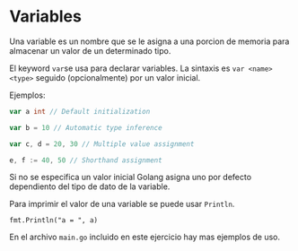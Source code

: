 # Variables

Una variable es un nombre que se le asigna a una porcion de memoria para almacenar un valor de un determinado tipo.

El keyword `var`se usa para declarar variables. La sintaxis es `var <name> <type>` seguido (opcionalmente) por un valor inicial.

Ejemplos:

```go
var a int // Default initialization

var b = 10 // Automatic type inference

var c, d = 20, 30 // Multiple value assignment

e, f := 40, 50 // Shorthand assignment
```

Si no se especifica un valor inicial Golang asigna uno por defecto dependiento del tipo de dato de la variable.

Para imprimir el valor de una variable se puede usar `Println`.

`fmt.Println("a = ", a)`

En el archivo `main.go` incluido en este ejercicio hay mas ejemplos de uso.